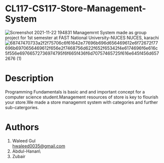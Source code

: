 # CL117-CS117-Store-Management-System
![Screenshot 2021-11-22 194831](https://user-images.githubusercontent.com/84980384/142882037-06ff5801-a983-451c-b3a0-fe32eae6fd3d.png)
           	            Managemrnt System made as group project for 1st semester at FAST National University-NUCES NUCES, karachi
![68747470733a2f2f75706c6f61642e77696b696d656469612e6f72672f77696b6970656469612f656e2f7468756d622f652f65342f4e6174696f6e616c5f556e69766572736974795f6f665f436f6d70757465725f616e645f456d6572676 (1)](https://user-images.githubusercontent.com/84980384/142883094-f0749c11-8373-4c7a-9e07-b94648ab14b5.png)

# Description
Programming Fundamentals is basic and and important concept for a computer science student.Management resources of store is key to flourish your store.We made a store managemnt system with categories and further sub-catergories.

# Authors
1. Waleed Gul\
hwaleed0035@gmail.com
2. Abdul-Hanan\
3. Zubair


